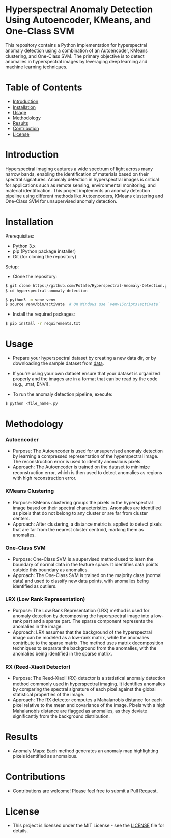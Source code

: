 Hyperspectral Anomaly Detection Using Autoencoder, KMeans, and One-Class SVM
============================================================================

This repository contains a Python implementation for hyperspectral anomaly detection using a combination of an Autoencoder, KMeans clustering, and One-Class SVM. The primary objective is to detect anomalies in hyperspectral images by leveraging deep learning and machine learning techniques.

Table of Contents
=================
<!--ts-->
  * [Introduction](#introduction)
  * [Installation](#installation)
  * [Usage](#usage)
  * [Methodology](#methodology)
  * [Results](#result)
  * [Contribution](*contributions)
  * [License](#license)
<!--te-->

Introduction
============
Hyperspectral imaging captures a wide spectrum of light across many narrow bands, enabling the identification of materials based on their spectral signatures. Anomaly detection in hyperspectral images is critical for applications such as remote sensing, environmental monitoring, and material identification. This project implements an anomaly detection pipeline using different methods like Autoencoders, KMeans clustering and One-Class SVM for unsupervised anomaly detection.


Installation
============

Prerequisites:

* Python 3.x
* pip (Python package installer)
* Git (for cloning the repository)

Setup: 

* Clone the repository:

```bash
$ git clone https://github.com/Potafe/Hyperspectral-Anomaly-Detection.git
$ cd hyperspectral-anomaly-detection
```


```bash
$ python3 -m venv venv
$ source venv/bin/activate  # On Windows use `venv\Scripts\activate`
```


* Install the required packages:

```bash
$ pip install -r requirements.txt
```


Usage
=====
* Prepare your hyperspectral dataset by creating a new data dir, or by downloading the sample dataset from [data](https://drive.google.com/drive/folders/1B_ACSY7oikLaKuAFmBzowqnfi0fHhGVt?usp=drive_link).
* If you're using your own dataset ensure that your dataset is organized properly and the images are in a format that can be read by the code (e.g., .mat, ENVI).
 

* To run the anomaly detection pipeline, execute:

```bash
$ python <file_name>.py
```


Methodology
==========
 ### Autoencoder
  * Purpose: The Autoencoder is used for unsupervised anomaly detection by learning a compressed representation of the hyperspectral image. The reconstruction error is used to identify anomalous pixels.
  * Approach: The Autoencoder is trained on the dataset to minimize reconstruction error, which is then used to detect anomalies as regions with high reconstruction error.
  
  ### KMeans Clustering
  * Purpose: KMeans clustering groups the pixels in the hyperspectral image based on their spectral characteristics. Anomalies are identified as pixels that do not belong to any cluster or are far from cluster centers.
  * Approach: After clustering, a distance metric is applied to detect pixels that are far from the nearest cluster centroid, marking them as anomalies.

  ### One-Class SVM
  * Purpose: One-Class SVM is a supervised method used to learn the boundary of normal data in the feature space. It identifies data points outside this boundary as anomalies.
  * Approach: The One-Class SVM is trained on the majority class (normal data) and used to classify new data points, with anomalies being identified as outliers.

  ### LRX (Low Rank Representation)
* Purpose: The Low Rank Representation (LRX) method is used for anomaly detection by decomposing the hyperspectral image into a low-rank part and a sparse part. The sparse component represents the anomalies in the image.
* Approach: LRX assumes that the background of the hyperspectral image can be modeled as a low-rank matrix, while the anomalies contribute to the sparse matrix. The method uses matrix decomposition techniques to separate the background from the anomalies, with the anomalies being identified in the sparse matrix.
### RX (Reed-Xiaoli Detector)
* Purpose: The Reed-Xiaoli (RX) detector is a statistical anomaly detection method commonly used in hyperspectral imaging. It identifies anomalies by comparing the spectral signature of each pixel against the global statistical properties of the image.
* Approach: The RX detector computes a Mahalanobis distance for each pixel relative to the mean and covariance of the image. Pixels with a high Mahalanobis distance are flagged as anomalies, as they deviate significantly from the background distribution.

Results
======
* Anomaly Maps: Each method generates an anomaly map highlighting pixels identified as anomalous.

Contributions
=============
* Contributions are welcome! Please feel free to submit a Pull Request.

License
======
* This project is licensed under the MIT License - see the [LICENSE](https://github.com/Potafe/Hyperspectral-Anomaly-Detection/blob/main/LICENSE) file for details.
